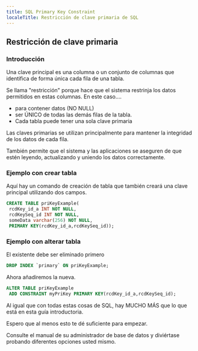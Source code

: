 ```yaml
---
title: SQL Primary Key Constraint
localeTitle: Restricción de clave primaria de SQL
---
```

## Restricción de clave primaria

### Introducción

Una clave principal es una columna o un conjunto de columnas que identifica de forma única cada fila de una tabla.

Se llama "restricción" porque hace que el sistema restrinja los datos permitidos en estas columnas. En este caso….

*   para contener datos (NO NULL)
*   ser ÚNICO de todas las demás filas de la tabla.
*   Cada tabla puede tener una sola clave primaria

Las claves primarias se utilizan principalmente para mantener la integridad de los datos de cada fila.

También permite que el sistema y las aplicaciones se aseguren de que estén leyendo, actualizando y uniendo los datos correctamente.

### Ejemplo con crear tabla

Aquí hay un comando de creación de tabla que también creará una clave principal utilizando dos campos.

```sql
CREATE TABLE priKeyExample( 
 rcdKey_id_a INT NOT NULL, 
 rcdKeySeq_id INT NOT NULL, 
 someData varchar(256) NOT NULL, 
 PRIMARY KEY(rcdKey_id_a,rcdKeySeq_id)); 
```

### Ejemplo con alterar tabla

El existente debe ser eliminado primero

```sql
DROP INDEX `primary` ON priKeyExample; 
```

Ahora añadiremos la nueva.

```sql
ALTER TABLE priKeyExample 
 ADD CONSTRAINT myPriKey PRIMARY KEY(rcdKey_id_a,rcdKeySeq_id); 
```

Al igual que con todas estas cosas de SQL, hay MUCHO MÁS que lo que está en esta guía introductoria.

Espero que al menos esto te dé suficiente para empezar.

Consulte el manual de su administrador de base de datos y diviértase probando diferentes opciones usted mismo.